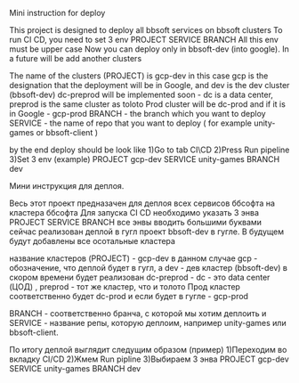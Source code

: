 Mini instruction for deploy

This project is designed to deploy all bbsoft services on bbsoft clusters
To run CI CD, you need to set 3 env
PROJECT
SERVICE
BRANCH
All this env must be upper case
Now you can deploy only in bbsoft-dev (into google). In a future will be add another clusters

The name of the clusters (PROJECT) is gcp-dev in this case gcp is the designation that the deployment will be in Google, and dev is the dev cluster (bbsoft-dev)
dc-preprod will be implemented soon - dc is a data center, preprod is the same cluster as toloto
Prod cluster will be dc-prod and if it is in Google - gcp-prod
BRANCH - the branch  which you want to deploy
SERVICE - the name of repo that you want to deploy ( for example unity-games or bbsoft-client )

by the end deploy should be look like
1)Go to tab CI\CD
2)Press Run pipeline
3)Set 3 env (example)
PROJECT      gcp-dev
SERVICE      unity-games
BRANCH       dev



Мини инструкция для деплоя.

Весь этот проект предназачен для деплоя всех сервисов ббсофта на кластера ббсофта
Для запуска CI CD необходимо указать 3 энва
PROJECT
SERVICE
BRANCH
все энвы вводить большими буквами
сейчас реализован деплой в гугл проект bbsoft-dev в гугле. В будущем будут добавлены все осотальные кластера


название кластеров (PROJECT) - gcp-dev    в данном случае gcp - обозначение, что деплой будет в гугл, а dev - дев кластер (bbsoft-dev)
в скором времени будет реализован dc-preprod - dc - это data center (ЦОД) , preprod - тот же кластер, что и толото
Прод кластер соответственно будет dc-prod и если будет в гугле - gcp-prod

BRANCH - соответственно бранча, с которой мы хотим деплоить
и SERVICE - название репы, которую деплоим, например unity-games или bbsoft-client. 

По итогу деплой выглядит следущим образом (пример)
1)Переходим во вкладку CI/CD
2)Жмем Run pipline
3)Выбираем 3 энва
PROJECT      gcp-dev
SERVICE      unity-games
BRANCH       dev
